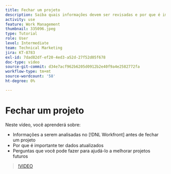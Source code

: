 ```yaml
---
title: Fechar um projeto
description: Saiba quais informações devem ser revisadas e por que é importante ter dados atualizados em um projeto antes de fechá-lo no [!DNL  Workfront].
activity: use
feature: Work Management
thumbnail: 335096.jpeg
type: Tutorial
role: User
level: Intermediate
team: Technical Marketing
jira: KT-8783
exl-id: 7dad82df-ef20-4ed3-a52d-27f52d05f678
doc-type: video
source-git-commit: d34e7acf962b6205d0912b2e40f9a4e2582772fa
workflow-type: tm+mt
source-wordcount: '58'
ht-degree: 0%

---
```


# Fechar um projeto

Neste vídeo, você aprenderá sobre:

* Informações a serem analisadas no [!DNL Workfront] antes de fechar um projeto
* Por que é importante ter dados atualizados
* Perguntas que você pode fazer para ajudá-lo a melhorar projetos futuros

>[!VIDEO](https://video.tv.adobe.com/v/335096/?quality=12&learn=on)

<!---
learn more urls:
Update task status
Issue statuses
--->
